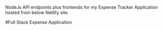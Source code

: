 NodeJs API endpoints plus frontends for my Expense Tracker Application hosted from below Netlify site.

#Full Stack Expense Application 
